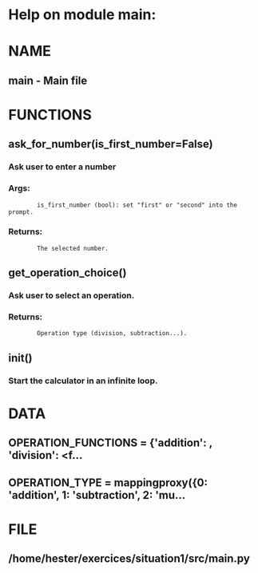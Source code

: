 # Help on module main:

# NAME
##     main - Main file

# FUNCTIONS
##     ask_for_number(is_first_number=False)
###         Ask user to enter a number
        
###         Args:
            is_first_number (bool): set "first" or "second" into the prompt.
        
###         Returns:
            The selected number.
    
##     get_operation_choice()
###         Ask user to select an operation.
        
###         Returns:
            Operation type (division, subtraction...).
    
##     init()
###         Start the calculator in an infinite loop.

# DATA
##     OPERATION_FUNCTIONS = {'addition': <function addition>, 'division': <f...
##     OPERATION_TYPE = mappingproxy({0: 'addition', 1: 'subtraction', 2: 'mu...

# FILE
##     /home/hester/exercices/situation1/src/main.py
